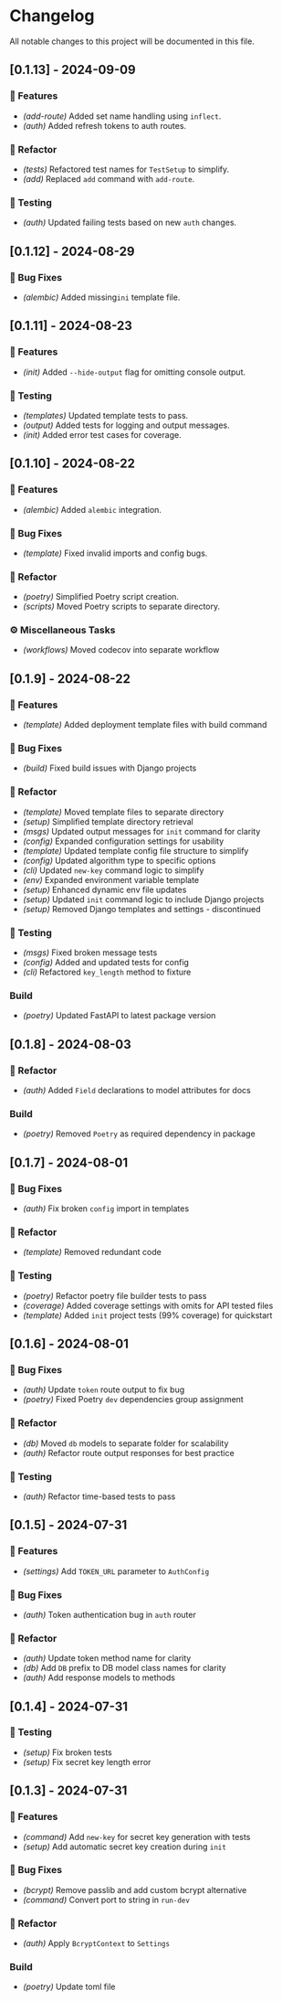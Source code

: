 # Changelog

All notable changes to this project will be documented in this file.

## [0.1.13] - 2024-09-09

### 🚀 Features

- *(add-route)* Added set name handling using `inflect`.
- *(auth)* Added refresh tokens to auth routes.

### 🚜 Refactor

- *(tests)* Refactored test names for `TestSetup` to simplify.
- *(add)* Replaced `add` command with `add-route`.

### 🧪 Testing

- *(auth)* Updated failing tests based on new `auth` changes.

## [0.1.12] - 2024-08-29

### 🐛 Bug Fixes

- *(alembic)* Added  missing`ini` template file.

## [0.1.11] - 2024-08-23

### 🚀 Features

- *(init)* Added `--hide-output` flag for omitting console output.

### 🧪 Testing

- *(templates)* Updated template tests to pass.
- *(output)* Added tests for logging and output messages.
- *(init)* Added error test cases for coverage.

## [0.1.10] - 2024-08-22

### 🚀 Features

- *(alembic)* Added `alembic` integration.

### 🐛 Bug Fixes

- *(template)* Fixed invalid imports and config bugs.

### 🚜 Refactor

- *(poetry)* Simplified Poetry script creation.
- *(scripts)* Moved Poetry scripts to separate directory.

### ⚙️ Miscellaneous Tasks

- *(workflows)* Moved codecov into separate workflow

## [0.1.9] - 2024-08-22

### 🚀 Features

- *(template)* Added deployment template files with build command

### 🐛 Bug Fixes

- *(build)* Fixed build issues with Django projects

### 🚜 Refactor

- *(template)* Moved template files to separate directory
- *(setup)* Simplified template directory retrieval
- *(msgs)* Updated output messages for `init` command for clarity
- *(config)* Expanded configuration settings for usability
- *(template)* Updated template config file structure to simplify
- *(config)* Updated algorithm type to specific options
- *(cli)* Updated `new-key` command logic to simplify
- *(env)* Expanded environment variable template
- *(setup)* Enhanced dynamic env file updates
- *(setup)* Updated `init` command logic to include Django projects
- *(setup)* Removed Django templates and settings - discontinued

### 🧪 Testing

- *(msgs)* Fixed broken message tests
- *(config)* Added and updated tests for config
- *(cli)* Refactored `key_length` method to fixture

### Build

- *(poetry)* Updated FastAPI to latest package version

## [0.1.8] - 2024-08-03

### 🚜 Refactor

- *(auth)* Added `Field` declarations to model attributes for docs

### Build

- *(poetry)* Removed `Poetry` as required dependency in package

## [0.1.7] - 2024-08-01

### 🐛 Bug Fixes

- *(auth)* Fix broken `config` import in templates

### 🚜 Refactor

- *(template)* Removed redundant code

### 🧪 Testing

- *(poetry)* Refactor poetry file builder tests to pass
- *(coverage)* Added coverage settings with omits for API tested files
- *(template)* Added `init` project tests (99% coverage) for quickstart

## [0.1.6] - 2024-08-01

### 🐛 Bug Fixes

- *(auth)* Update `token` route output to fix bug
- *(poetry)* Fixed Poetry `dev` dependencies group assignment

### 🚜 Refactor

- *(db)* Moved `db` models to separate folder for scalability
- *(auth)* Refactor route output responses for best practice

### 🧪 Testing

- *(auth)* Refactor time-based tests to pass

## [0.1.5] - 2024-07-31

### 🚀 Features

- *(settings)* Add `TOKEN_URL` parameter to `AuthConfig`

### 🐛 Bug Fixes

- *(auth)* Token authentication bug in `auth` router

### 🚜 Refactor

- *(auth)* Update token method name for clarity
- *(db)* Add `DB` prefix to DB model class names for clarity
- *(auth)* Add response models to methods

## [0.1.4] - 2024-07-31

### 🧪 Testing

- *(setup)* Fix broken tests
- *(setup)* Fix secret key length error

## [0.1.3] - 2024-07-31

### 🚀 Features

- *(command)* Add `new-key` for secret key generation with tests
- *(setup)* Add automatic secret key creation during `init`

### 🐛 Bug Fixes

- *(bcrypt)* Remove passlib and add custom bcrypt alternative
- *(command)* Convert port to string in `run-dev`

### 🚜 Refactor

- *(auth)* Apply `BcryptContext` to `Settings`

### Build

- *(poetry)* Update toml file

<!-- generated by git-cliff -->
